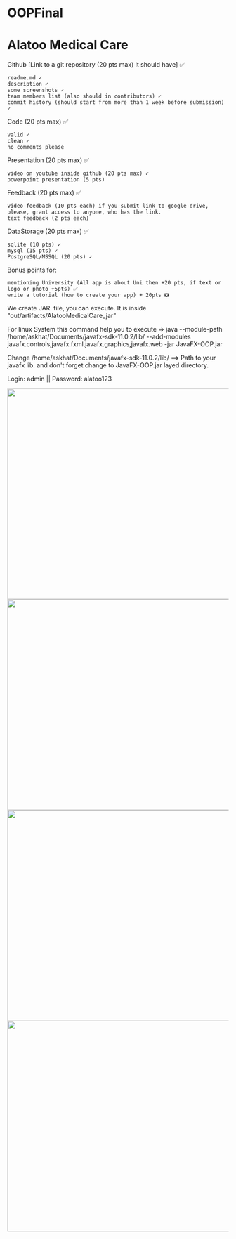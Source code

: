 # OOPFinal
# Alatoo Medical Care

Github [Link to a git repository (20 pts max) it should have] ✅

    readme.md ✓
    description ✓
    some screenshots ✓
    team members list (also should in contributors) ✓
    commit history (should start from more than 1 week before submission) ✓

Code (20 pts max) ✅

    valid ✓
    clean ✓
    no comments please

Presentation (20 pts max) ✅

    video on youtube inside github (20 pts max) ✓
    powerpoint presentation (5 pts) 

Feedback (20 pts max) ✅

    video feedback (10 pts each) if you submit link to google drive, please, grant access to anyone, who has the link.
    text feedback (2 pts each)

DataStorage (20 pts max) ✅

    sqlite (10 pts) ✓
    mysql (15 pts) ✓
    PostgreSQL/MSSQL (20 pts) ✓

Bonus points for:

    mentioning University (All app is about Uni then +20 pts, if text or logo or photo +5pts) ✅
    write a tutorial (how to create your app) + 20pts ❎

We create JAR. file, you can execute. It is inside "out/artifacts/AlatooMedicalCare_jar"

For linux System this command help you to execute => java --module-path /home/askhat/Documents/javafx-sdk-11.0.2/lib/ --add-modules javafx.controls,javafx.fxml,javafx.graphics,javafx.web -jar JavaFX-OOP.jar

Change /home/askhat/Documents/javafx-sdk-11.0.2/lib/ ==> Path to your javafx lib. and don't forget change to JavaFX-OOP.jar layed directory.


Login: admin || Password: alatoo123

<img src="https://user-images.githubusercontent.com/49748480/103016470-46b53f80-456c-11eb-999c-e30803216d8b.png" width="720" height="480" />

<img src="https://user-images.githubusercontent.com/49748480/103016507-5896e280-456c-11eb-82b6-7ad9b47d8226.png" width="885" height="480" />

<img src="https://user-images.githubusercontent.com/49748480/103016541-651b3b00-456c-11eb-8af6-58e279280286.png" width="885" height="480" />


<img src="https://user-images.githubusercontent.com/49748480/103016576-749a8400-456c-11eb-995f-2ba192922dba.png" width="885" height="480" />


